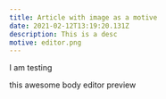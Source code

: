 ```yaml
---
title: Article with image as a motive
date: 2021-02-12T13:19:20.131Z
description: This is a desc
motive: editor.png
---
```

I am testing



this awesome body editor preview